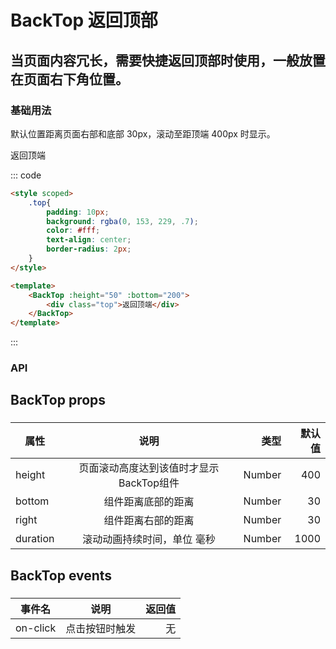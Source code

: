 # BackTop 返回顶部
当页面内容冗长，需要快捷返回顶部时使用，一般放置在页面右下角位置。
-----
### 基础用法
默认位置距离页面右部和底部 30px，滚动至距顶端 400px 时显示。

<BackTop :height="50" :bottom="200">
        <div class="top">返回顶端</div>
</BackTop>

::: code
```html
<style scoped>
    .top{
        padding: 10px;
        background: rgba(0, 153, 229, .7);
        color: #fff;
        text-align: center;
        border-radius: 2px;
    }
</style>

<template>
    <BackTop :height="50" :bottom="200">
        <div class="top">返回顶端</div>
    </BackTop>
</template>
```
:::
###
### API
## BackTop props
###
属性|说明|类型|默认值
---|:--:|---:|---:
height|页面滚动高度达到该值时才显示BackTop组件|Number|400
bottom|组件距离底部的距离|Number|30
right|组件距离右部的距离|Number|30
duration|滚动动画持续时间，单位 毫秒|Number|1000
## BackTop events
###
事件名|说明|返回值
---|:--:|---:
on-click|点击按钮时触发|无


